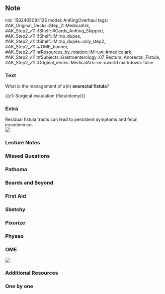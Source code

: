 ## Note
nid: 1582405084135
model: AnKingOverhaul
tags: #AK_Original_Decks::Step_2::MedicalArk, #AK_Step2_v11::!Shelf::#Cards_AnKing_Skipped, #AK_Step2_v11::!Shelf::IM::no_dupes, #AK_Step2_v11::!Shelf::IM::no_dupes::only_step2, #AK_Step2_v11::#OME_banner, #AK_Step2_v11::#Resources_by_rotation::IM::uw::#medicalark, #AK_Step2_v11::#Subjects::Gastroenterology::07_Rectum::Anorectal_Fistula, #AK_Step2_v11::Original_decks::MedicalArk::im::uworld
markdown: false

### Text
What is the management of a(n) <b>anorectal fistula</b>?
<div>
  {{c1::Surgical evaulation (fistulotomy)}}
</div>

### Extra
<div>
  Residual fistula tracts can lead to persistent symptoms and fecal
  incontinence.
</div><img src=
"paste-8029f9bdb490a6e91fde56416f00a61b6a397d11.jpg">

### Lecture Notes


### Missed Questions


### Pathoma


### Boards and Beyond


### First Aid


### Sketchy


### Pixorize


### Physeo


### OME
<div class="ome-widget">
  <a href="https://onlinemeded.org?ref=anki"><img src=
  "_OME_AnkiFlashcards_General_4.png"></a>
</div>

### Additional Resources


### One by one

